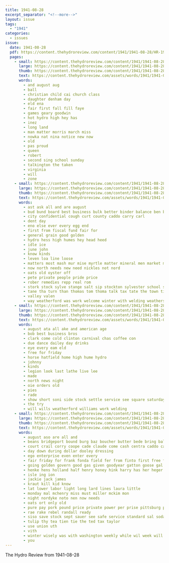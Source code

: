 ```yaml
---
title: 1941-08-28
excerpt_separator: "<!--more-->"
layout: issue
tags:
  - "1941"
categories:
  - issues
issue:
  date: 1941-08-28
  pdf: https://content.thehydroreview.com/content/1941/1941-08-28/HR-1941-08-28.pdf
  pages:
    - small: https://content.thehydroreview.com/content/1941/1941-08-28/small/HR-1941-08-28-01.jpg
      large: https://content.thehydroreview.com/content/1941/1941-08-28/large/HR-1941-08-28-01.jpg
      thumb: https://content.thehydroreview.com/content/1941/1941-08-28/thumbnails/HR-1941-08-28-01.jpg
      text: https://content.thehydroreview.com/assets/words/1941/1941-08-28/HR-1941-08-28-01.txt
      words:
        - and august aug
        - ball
        - christian child cai church class
        - daughter denham day
        - eld ena
        - fair first fall fill faye
        - games geary goodwin
        - hot hydro high hey has
        - inez
        - long land
        - man matter morris march miss
        - nowka nat nina notice new now
        - old
        - pas proud
        - queen
        - robert
        - second sing school sunday
        - talkington the taken
        - virginia
        - will
        - zone
    - small: https://content.thehydroreview.com/content/1941/1941-08-28/small/HR-1941-08-28-02.jpg
      large: https://content.thehydroreview.com/content/1941/1941-08-28/large/HR-1941-08-28-02.jpg
      thumb: https://content.thehydroreview.com/content/1941/1941-08-28/thumbnails/HR-1941-08-28-02.jpg
      text: https://content.thehydroreview.com/assets/words/1941/1941-08-28/HR-1941-08-28-02.txt
      words:
        - ast ask all and are august
        - bud bund board best business bulk better binder balance ben bin block bio bon bank buy
        - city confidential cough curt county caddo carry carl
        - dent day
        - eno else ever every egg end
        - first from fiscal fund fair for
        - general grain good golden
        - hydro hess high humes hey head heed
        - idle ice
        - june john
        - know kinds
        - leven loa line loose
        - matters most mash mur mise myrtle matter mineral men market more males mill mer matte
        - now north needs new need nickles not nord
        - oats old oyster off
        - pete private people pride price
        - rober remedies repp real rom
        - stork stock sylve stange salt sip stockton sylvester school shell save sen seed see son station
        - tane tha turn than thomas tom thoma talk tax tate the town times
        - valley valen
        - way weatherford was work welcome winter with welding weathers will wilt wik
    - small: https://content.thehydroreview.com/content/1941/1941-08-28/small/HR-1941-08-28-03.jpg
      large: https://content.thehydroreview.com/content/1941/1941-08-28/large/HR-1941-08-28-03.jpg
      thumb: https://content.thehydroreview.com/content/1941/1941-08-28/thumbnails/HR-1941-08-28-03.jpg
      text: https://content.thehydroreview.com/assets/words/1941/1941-08-28/HR-1941-08-28-03.txt
      words:
        - august ata all ake and american age
        - bob best business bros
        - clark come cold clinton carnival chas coffee con
        - due dance dailey day drinks
        - eye every eam eld
        - free for friday
        - horse hatfield home high hume hydro
        - johnny
        - kinds
        - legion look last lathe live lee
        - made
        - north news night
        - oie orders old
        - pies
        - rade
        - show short soni side stock settle service see square saturday
        - the try
        - will wills weatherford williams work welding
    - small: https://content.thehydroreview.com/content/1941/1941-08-28/small/HR-1941-08-28-04.jpg
      large: https://content.thehydroreview.com/content/1941/1941-08-28/large/HR-1941-08-28-04.jpg
      thumb: https://content.thehydroreview.com/content/1941/1941-08-28/thumbnails/HR-1941-08-28-04.jpg
      text: https://content.thehydroreview.com/assets/words/1941/1941-08-28/HR-1941-08-28-04.txt
      words:
        - august aso are all and
        - beans bridgeport bound burg baz boucher butter bede bring baltimore bacon bixler been
        - court crail corry coope cade claude come cash centra caddo carton coffee company can cua county
        - day down during dollar dooley dressing
        - ego enterprise even enter every
        - fair friday for frank fonda field fer from finto first free fred
        - going golden govern good gas given goodyear gatton goose gal
        - henke hens holland half henry honey hink harry has her heger hydro heres
        - isle ing ion
        - jackie jack james
        - kraut kill kid know
        - lat lower labor light long lard lines laura little
        - monday mal mchenry miss must miller mckim mon
        - night nordyke noto nen now needs
        - oats ort only old
        - pure pay pork pound price private power per prise pittsburg pump plants
        - rae rake rebel randall ready
        - siso save stock sept sauer see safe service standard sal soda small stove saturday santa sand seven sister state spring sunday sho sale she
        - tulip thy tea tien tie the ted tax taylor
        - use union uth
        - vith
        - winter wisely was with washington weekly while wil week will white went wee
        - you
---
```


The Hydro Review from 1941-08-28

<!--more-->

